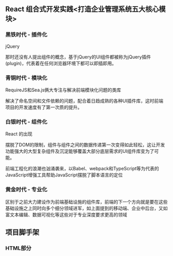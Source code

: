 ## React 组合式开发实践<打造企业管理系统五大核心模块>

### 黑铁时代 - 插件化
jQuery

那时还没有人提出组件的概念，基于jQuery的UI组件都被称为jQuery插件(plugin)，代表着在任何浏览器环境下都可以即插即用。

### 青铜时代 - 模块化
RequireJS和Sea.js俩大专注与解决前端模块化问题的类库

解决了命名空间和文件依赖的问题，配合着日趋成熟的各种UI插件库，这时前端项目的开发速度有了第一次质的提升。

### 白银时代 - 组件化
React 的出现

摆脱了DOM的限制，组件与组件之间的数据传递第一次变得如此轻松，这让开发功能强大的大型复杂组件及沉淀能够覆盖大部分底层需求的UI组件库变为了可能。

前端工程化的浪潮也汹涌袭来，以Babel、webpack和TypeScript等为代表的JavaScript增强工具帮助JavaScript摆脱了脚本语言的定位

### 黄金时代 - 专业化
区别于之前大力建设作为前端基础设施的组件库，前端的下一个方向就是要在这些基础设施之上同时向多个细分领域进军，如上面提到的移动端、企业中后台，又如富文本编辑、数据可视化等这些对于专业深度要求更高的领域

## 项目脚手架

### HTML部分

